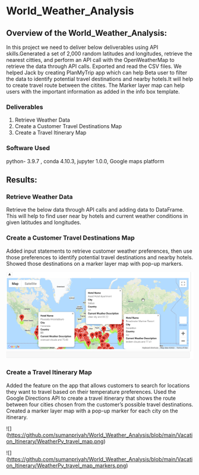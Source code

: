 # World_Weather_Analysis

## Overview of the World_Weather_Analysis:
In this project we need to deliver below deliverables using API skills.Generated a set of 2,000 random latitudes and longitudes, retrieve the nearest
citties, and perform an API call with the OpenWeatherMap to retrieve the data through API calls.
Exported and read the CSV files. We helped Jack by creating PlanMyTrip app which can help Beta user to filter the data to identify potential travel 
destinations and nearby hotels.It will help to create travel route between the citites. The Marker layer map can help users with the important information
as added in the info box template.

 
 ### Deliverables


1) Retrieve Weather Data
2) Create a Customer Travel Destinations Map
3) Create a Travel Itinerary Map


### Software Used
python- 3.9.7 , conda 4.10.3, jupyter 1.0.0, Google maps platform 

## Results:

### Retrieve Weather Data
Retrieve the below data through API calls and adding data to DataFrame. This will help to find user near by hotels and current weather conditions in given
latitudes and longitudes.
 
### Create a Customer Travel Destinations Map
Added input statements to retrieve customer weather preferences, then use those preferences to identify potential travel destinations and nearby hotels.
Showed those destinations on a marker layer map with pop-up markers.

![](https://github.com/sumanpriyah/World_Weather_Analysis/blob/main/Vacation_Search/WeatherPy_vacation_map.png)
### Create a Travel Itinerary Map

Added the feature on the app that allows customers to search for locations they want to travel based on their temperature preferences.
Used the Google Directions API to create a travel itinerary that shows the route between four cities chosen from the customer’s possible travel 
destinations. Created a marker layer map with a pop-up marker for each city on the itinerary.

![] (https://github.com/sumanpriyah/World_Weather_Analysis/blob/main/Vacation_Itinerary/WeatherPy_travel_map.png)

![] (https://github.com/sumanpriyah/World_Weather_Analysis/blob/main/Vacation_Itinerary/WeatherPy_travel_map_markers.png)